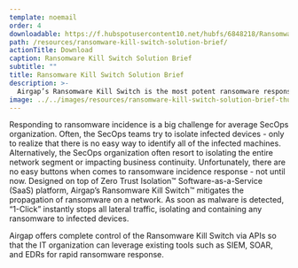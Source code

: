 ```yaml
---
template: noemail
order: 4
downloadable: https://f.hubspotusercontent10.net/hubfs/6848218/Ransomware%20Kill%20Switch%20Solution%20Brief.pdf
path: /resources/ransomware-kill-switch-solution-brief/
actionTitle: Download
caption: Ransomware Kill Switch Solution Brief
subtitle: ""
title: Ransomware Kill Switch Solution Brief
description: >-
  Airgap’s Ransomware Kill Switch is the most potent ransomware response for the IT organization. Stop Ransomware before the spread.
image: ../../images/resources/ransomware-kill-switch-solution-brief-thumbnail.png
---
```

Responding to ransomware incidence is a big challenge for average SecOps organization. Often, the SecOps teams try to isolate infected devices - only to realize that there is no easy way to identify all of the infected machines. Alternatively, the SecOps organization often resort to isolating the entire network segment or impacting business continuity. Unfortunately, there are no easy buttons when comes to ransomware incidence response - not until now. Designed on top of Zero Trust Isolation™ Software-as-a-Service (SaaS) platform, Airgap’s Ransomware Kill Switch™ mitigates the propagation of ransomware on a network. As soon as malware is detected, “1-Click” instantly stops all lateral traffic, isolating and containing any ransomware to infected devices.

Airgap offers complete control of the Ransomware Kill Switch via APIs so that the IT organization can leverage existing tools such as SIEM, SOAR, and EDRs for rapid ransomware response.
